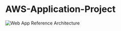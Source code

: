 # AWS-Application-Project


![Web App Reference Architecture](https://github.com/Twouloo/AWS-Application-Project/assets/150364814/277dae05-2d4f-4b12-98de-61ba213bb28c)
